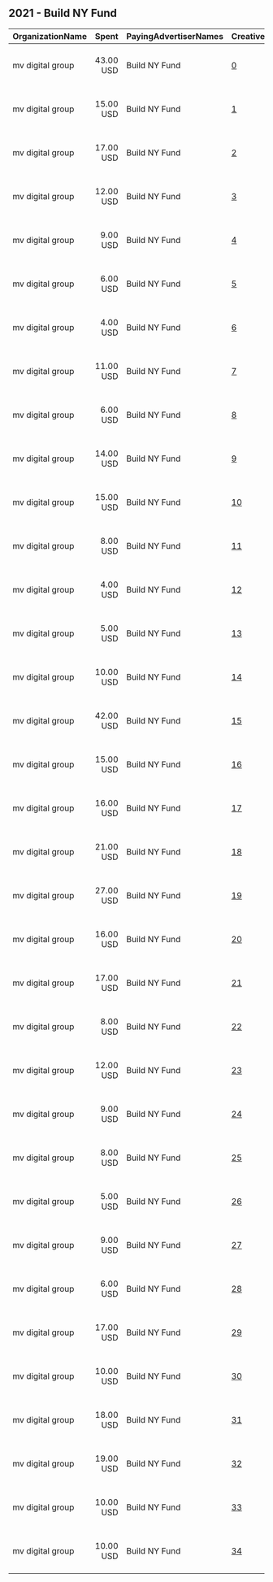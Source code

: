 ## 2021 - Build NY Fund 
|OrganizationName|Spent|PayingAdvertiserNames|CreativeUrls|Impressions|Genders|AgeBrackets|CountryCodes|BillingAddresses|CandidateBallotInformation|
|:---|---:|:---|:---|---:|:---|:---|:---|:---|:---|
|mv digital group|43.00 USD|Build NY Fund|[0](https://www.snap.com/political-ads/asset/0994e96ef67b76173446cd2f13d3e61656458ec8f60d3f1ef2ca74f75a48650e?mediaType=jpg)|4,329||18+|united states|"One, World Trade Center ,new york,10007,US"|Scott Stringer for NYC Mayor|
|mv digital group|15.00 USD|Build NY Fund|[1](https://www.snap.com/political-ads/asset/884b038ecf0c1dc469fffbd56a548cc2e6129548ae39a45c3829766df9bc8b10?mediaType=jpg)|1,589||18+|united states|"One, World Trade Center ,new york,10007,US"|Scott Stringer for NYC Mayor|
|mv digital group|17.00 USD|Build NY Fund|[2](https://www.snap.com/political-ads/asset/252cccb689bd45994168eaad14728b2834f91885af05eadb6aa8664167473498?mediaType=jpg)|1,780||18+|united states|"One, World Trade Center ,new york,10007,US"|Scott Stringer for NYC Mayor|
|mv digital group|12.00 USD|Build NY Fund|[3](https://www.snap.com/political-ads/asset/884b038ecf0c1dc469fffbd56a548cc2e6129548ae39a45c3829766df9bc8b10?mediaType=jpg)|984||18+|united states|"One, World Trade Center ,new york,10007,US"|Scott Stringer for NYC Mayor|
|mv digital group|9.00 USD|Build NY Fund|[4](https://www.snap.com/political-ads/asset/88a4c4873174cd988f2a9ada17a3d06505d6f3044d2d669da52f2706795bf70c?mediaType=jpg)|972||18+|united states|"One, World Trade Center ,new york,10007,US"|Scott Stringer for NYC Mayor|
|mv digital group|6.00 USD|Build NY Fund|[5](https://www.snap.com/political-ads/asset/36b38b49c074b38a3ec45bd47dd98cf3ea6106e0fe229508047baa31df461fbb?mediaType=jpg)|713||18+|united states|"One, World Trade Center ,new york,10007,US"|Scott Stringer for NYC Mayor|
|mv digital group|4.00 USD|Build NY Fund|[6](https://www.snap.com/political-ads/asset/6cf154f83d7f621fc8e4e453c8babebeb91925121d13bcd58ce5a4b09d8ad99e?mediaType=jpg)|447||18+|united states|"One, World Trade Center ,new york,10007,US"|Scott Stringer for NYC Mayor|
|mv digital group|11.00 USD|Build NY Fund|[7](https://www.snap.com/political-ads/asset/1a667094cc2d926cfff8eee6ea0e38fe1a9de7f3ca936b132cc649ff5494796a?mediaType=jpg)|949||18+|united states|"One, World Trade Center ,new york,10007,US"|Scott Stringer for NYC Mayor|
|mv digital group|6.00 USD|Build NY Fund|[8](https://www.snap.com/political-ads/asset/0994e96ef67b76173446cd2f13d3e61656458ec8f60d3f1ef2ca74f75a48650e?mediaType=jpg)|587||18+|united states|"One, World Trade Center ,new york,10007,US"|Scott Stringer for NYC Mayor|
|mv digital group|14.00 USD|Build NY Fund|[9](https://www.snap.com/political-ads/asset/6cf154f83d7f621fc8e4e453c8babebeb91925121d13bcd58ce5a4b09d8ad99e?mediaType=jpg)|1,388||18+|united states|"One, World Trade Center ,new york,10007,US"|Scott Stringer for NYC Mayor|
|mv digital group|15.00 USD|Build NY Fund|[10](https://www.snap.com/political-ads/asset/36b38b49c074b38a3ec45bd47dd98cf3ea6106e0fe229508047baa31df461fbb?mediaType=jpg)|1,371||18+|united states|"One, World Trade Center ,new york,10007,US"|Scott Stringer for NYC Mayor|
|mv digital group|8.00 USD|Build NY Fund|[11](https://www.snap.com/political-ads/asset/8b71152591577931dc4c81bef48e132aabe02f1e335a72ef34dcc5671936021d?mediaType=jpg)|865||18+|united states|"One, World Trade Center ,new york,10007,US"|Scott Stringer for NYC Mayor|
|mv digital group|4.00 USD|Build NY Fund|[12](https://www.snap.com/political-ads/asset/884b038ecf0c1dc469fffbd56a548cc2e6129548ae39a45c3829766df9bc8b10?mediaType=jpg)|456||18+|united states|"One, World Trade Center ,new york,10007,US"|Scott Stringer for NYC Mayor|
|mv digital group|5.00 USD|Build NY Fund|[13](https://www.snap.com/political-ads/asset/36b38b49c074b38a3ec45bd47dd98cf3ea6106e0fe229508047baa31df461fbb?mediaType=jpg)|588||18+|united states|"One, World Trade Center ,new york,10007,US"|Scott Stringer for NYC Mayor|
|mv digital group|10.00 USD|Build NY Fund|[14](https://www.snap.com/political-ads/asset/36b38b49c074b38a3ec45bd47dd98cf3ea6106e0fe229508047baa31df461fbb?mediaType=jpg)|913||18+|united states|"One, World Trade Center ,new york,10007,US"|Scott Stringer for NYC Mayor|
|mv digital group|42.00 USD|Build NY Fund|[15](https://www.snap.com/political-ads/asset/6cf154f83d7f621fc8e4e453c8babebeb91925121d13bcd58ce5a4b09d8ad99e?mediaType=jpg)|4,381||18+|united states|"One, World Trade Center ,new york,10007,US"|Scott Stringer for NYC Mayor|
|mv digital group|15.00 USD|Build NY Fund|[16](https://www.snap.com/political-ads/asset/252cccb689bd45994168eaad14728b2834f91885af05eadb6aa8664167473498?mediaType=jpg)|1,537||18+|united states|"One, World Trade Center ,new york,10007,US"|Scott Stringer for NYC Mayor|
|mv digital group|16.00 USD|Build NY Fund|[17](https://www.snap.com/political-ads/asset/884b038ecf0c1dc469fffbd56a548cc2e6129548ae39a45c3829766df9bc8b10?mediaType=jpg)|1,479||18+|united states|"One, World Trade Center ,new york,10007,US"|Scott Stringer for NYC Mayor|
|mv digital group|21.00 USD|Build NY Fund|[18](https://www.snap.com/political-ads/asset/0994e96ef67b76173446cd2f13d3e61656458ec8f60d3f1ef2ca74f75a48650e?mediaType=jpg)|2,163||18+|united states|"One, World Trade Center ,new york,10007,US"|Scott Stringer for NYC Mayor|
|mv digital group|27.00 USD|Build NY Fund|[19](https://www.snap.com/political-ads/asset/36b38b49c074b38a3ec45bd47dd98cf3ea6106e0fe229508047baa31df461fbb?mediaType=jpg)|2,424||18+|united states|"One, World Trade Center ,new york,10007,US"|Scott Stringer for NYC Mayor|
|mv digital group|16.00 USD|Build NY Fund|[20](https://www.snap.com/political-ads/asset/884b038ecf0c1dc469fffbd56a548cc2e6129548ae39a45c3829766df9bc8b10?mediaType=jpg)|1,297||18+|united states|"One, World Trade Center ,new york,10007,US"|Scott Stringer for NYC Mayor|
|mv digital group|17.00 USD|Build NY Fund|[21](https://www.snap.com/political-ads/asset/6cf154f83d7f621fc8e4e453c8babebeb91925121d13bcd58ce5a4b09d8ad99e?mediaType=jpg)|1,628||18+|united states|"One, World Trade Center ,new york,10007,US"|Scott Stringer for NYC Mayor|
|mv digital group|8.00 USD|Build NY Fund|[22](https://www.snap.com/political-ads/asset/252cccb689bd45994168eaad14728b2834f91885af05eadb6aa8664167473498?mediaType=jpg)|896||18+|united states|"One, World Trade Center ,new york,10007,US"|Scott Stringer for NYC Mayor|
|mv digital group|12.00 USD|Build NY Fund|[23](https://www.snap.com/political-ads/asset/252cccb689bd45994168eaad14728b2834f91885af05eadb6aa8664167473498?mediaType=jpg)|1,209||18+|united states|"One, World Trade Center ,new york,10007,US"|Scott Stringer for NYC Mayor|
|mv digital group|9.00 USD|Build NY Fund|[24](https://www.snap.com/political-ads/asset/252cccb689bd45994168eaad14728b2834f91885af05eadb6aa8664167473498?mediaType=jpg)|896||18+|united states|"One, World Trade Center ,new york,10007,US"|Scott Stringer for NYC Mayor|
|mv digital group|8.00 USD|Build NY Fund|[25](https://www.snap.com/political-ads/asset/0994e96ef67b76173446cd2f13d3e61656458ec8f60d3f1ef2ca74f75a48650e?mediaType=jpg)|741||18+|united states|"One, World Trade Center ,new york,10007,US"|Scott Stringer for NYC Mayor|
|mv digital group|5.00 USD|Build NY Fund|[26](https://www.snap.com/political-ads/asset/252cccb689bd45994168eaad14728b2834f91885af05eadb6aa8664167473498?mediaType=jpg)|682||18+|united states|"One, World Trade Center ,new york,10007,US"|Scott Stringer for NYC Mayor|
|mv digital group|9.00 USD|Build NY Fund|[27](https://www.snap.com/political-ads/asset/0994e96ef67b76173446cd2f13d3e61656458ec8f60d3f1ef2ca74f75a48650e?mediaType=jpg)|781||18+|united states|"One, World Trade Center ,new york,10007,US"|Scott Stringer for NYC Mayor|
|mv digital group|6.00 USD|Build NY Fund|[28](https://www.snap.com/political-ads/asset/6cf154f83d7f621fc8e4e453c8babebeb91925121d13bcd58ce5a4b09d8ad99e?mediaType=jpg)|551||18+|united states|"One, World Trade Center ,new york,10007,US"|Scott Stringer for NYC Mayor|
|mv digital group|17.00 USD|Build NY Fund|[29](https://www.snap.com/political-ads/asset/884b038ecf0c1dc469fffbd56a548cc2e6129548ae39a45c3829766df9bc8b10?mediaType=jpg)|1,595||18+|united states|"One, World Trade Center ,new york,10007,US"|Scott Stringer for NYC Mayor|
|mv digital group|10.00 USD|Build NY Fund|[30](https://www.snap.com/political-ads/asset/0994e96ef67b76173446cd2f13d3e61656458ec8f60d3f1ef2ca74f75a48650e?mediaType=jpg)|899||18+|united states|"One, World Trade Center ,new york,10007,US"|Scott Stringer for NYC Mayor|
|mv digital group|18.00 USD|Build NY Fund|[31](https://www.snap.com/political-ads/asset/36b38b49c074b38a3ec45bd47dd98cf3ea6106e0fe229508047baa31df461fbb?mediaType=jpg)|1,767||18+|united states|"One, World Trade Center ,new york,10007,US"|Scott Stringer for NYC Mayor|
|mv digital group|19.00 USD|Build NY Fund|[32](https://www.snap.com/political-ads/asset/6cf154f83d7f621fc8e4e453c8babebeb91925121d13bcd58ce5a4b09d8ad99e?mediaType=jpg)|1,941||18+|united states|"One, World Trade Center ,new york,10007,US"|Scott Stringer for NYC Mayor|
|mv digital group|10.00 USD|Build NY Fund|[33](https://www.snap.com/political-ads/asset/36b38b49c074b38a3ec45bd47dd98cf3ea6106e0fe229508047baa31df461fbb?mediaType=jpg)|917||18+|united states|"One, World Trade Center ,new york,10007,US"|Scott Stringer for NYC Mayor|
|mv digital group|10.00 USD|Build NY Fund|[34](https://www.snap.com/political-ads/asset/6cf154f83d7f621fc8e4e453c8babebeb91925121d13bcd58ce5a4b09d8ad99e?mediaType=jpg)|886||18+|united states|"One, World Trade Center ,new york,10007,US"|Scott Stringer for NYC Mayor|
